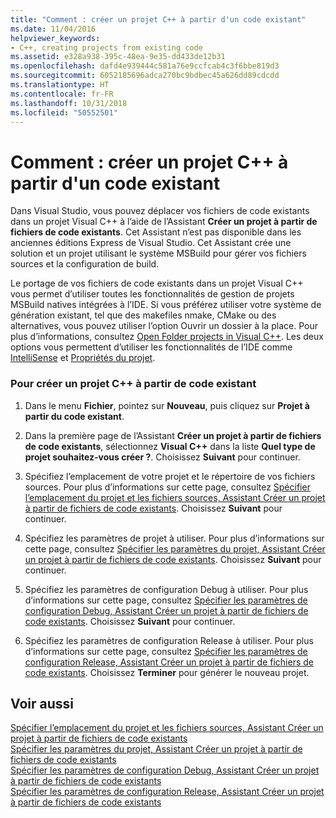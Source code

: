 ```yaml
---
title: "Comment : créer un projet C++ à partir d'un code existant"
ms.date: 11/04/2016
helpviewer_keywords:
- C++, creating projects from existing code
ms.assetid: e328a938-395c-48ea-9e35-dd433de12b31
ms.openlocfilehash: dafd4e939444c581a76e9ccfcab4c3f6bbe819d3
ms.sourcegitcommit: 6052185696adca270bc9bdbec45a626dd89cdcdd
ms.translationtype: HT
ms.contentlocale: fr-FR
ms.lasthandoff: 10/31/2018
ms.locfileid: "50552501"
---
```

# <a name="how-to-create-a-c-project-from-existing-code"></a>Comment : créer un projet C++ à partir d'un code existant

Dans Visual Studio, vous pouvez déplacer vos fichiers de code existants dans un projet Visual C++ à l’aide de l’Assistant **Créer un projet à partir de fichiers de code existants**. Cet Assistant n’est pas disponible dans les anciennes éditions Express de Visual Studio. Cet Assistant crée une solution et un projet utilisant le système MSBuild pour gérer vos fichiers sources et la configuration de build.

Le portage de vos fichiers de code existants dans un projet Visual C++ vous permet d’utiliser toutes les fonctionnalités de gestion de projets MSBuild natives intégrées à l’IDE. Si vous préférez utiliser votre système de génération existant, tel que des makefiles nmake, CMake ou des alternatives, vous pouvez utiliser l’option Ouvrir un dossier à la place. Pour plus d’informations, consultez [Open Folder projects in Visual C++](../ide/non-msbuild-projects.md). Les deux options vous permettent d’utiliser les fonctionnalités de l’IDE comme [IntelliSense](/visualstudio/ide/using-intellisense) et [Propriétés du projet](../ide/working-with-project-properties.md).

### <a name="to-create-a-c-project-from-existing-code"></a>Pour créer un projet C++ à partir de code existant

1. Dans le menu **Fichier**, pointez sur **Nouveau**, puis cliquez sur **Projet à partir du code existant**.

1. Dans la première page de l’Assistant **Créer un projet à partir de fichiers de code existants**, sélectionnez **Visual C++** dans la liste **Quel type de projet souhaitez-vous créer ?**. Choisissez **Suivant** pour continuer.

1. Spécifiez l’emplacement de votre projet et le répertoire de vos fichiers sources. Pour plus d’informations sur cette page, consultez [Spécifier l’emplacement du projet et les fichiers sources, Assistant Créer un projet à partir de fichiers de code existants](../ide/specify-project-location-and-source-files.md). Choisissez **Suivant** pour continuer.

1. Spécifiez les paramètres de projet à utiliser. Pour plus d’informations sur cette page, consultez [Spécifier les paramètres du projet, Assistant Créer un projet à partir de fichiers de code existants](../ide/specify-project-settings-create-new-project-from-existing-code-files-wizard.md). Choisissez **Suivant** pour continuer.

1. Spécifiez les paramètres de configuration Debug à utiliser. Pour plus d’informations sur cette page, consultez [Spécifier les paramètres de configuration Debug, Assistant Créer un projet à partir de fichiers de code existants](../ide/specify-debug-configuration-settings.md). Choisissez **Suivant** pour continuer.

1. Spécifiez les paramètres de configuration Release à utiliser. Pour plus d’informations sur cette page, consultez [Spécifier les paramètres de configuration Release, Assistant Créer un projet à partir de fichiers de code existants](../ide/specify-release-configuration.md). Choisissez **Terminer** pour générer le nouveau projet.

## <a name="see-also"></a>Voir aussi

[Spécifier l’emplacement du projet et les fichiers sources, Assistant Créer un projet à partir de fichiers de code existants](../ide/specify-project-location-and-source-files.md)<br>
[Spécifier les paramètres du projet, Assistant Créer un projet à partir de fichiers de code existants](../ide/specify-project-settings-create-new-project-from-existing-code-files-wizard.md)<br>
[Spécifier les paramètres de configuration Debug, Assistant Créer un projet à partir de fichiers de code existants](../ide/specify-debug-configuration-settings.md)<br>
[Spécifier les paramètres de configuration Release, Assistant Créer un projet à partir de fichiers de code existants](../ide/specify-release-configuration.md)